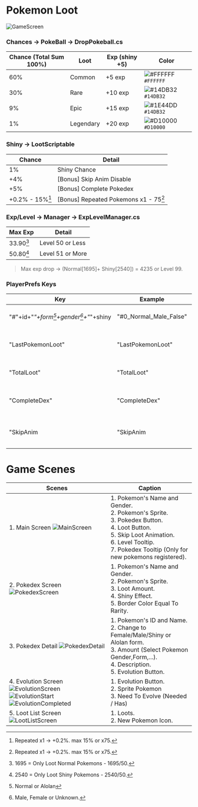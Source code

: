 # Pokemon Loot
![GameScreen](https://user-images.githubusercontent.com/26468934/140782344-a710c9e4-b80a-4041-9678-a9d228d40dd9.png)

 
### Chances -> PokeBall -> DropPokeball.cs
 | Chance (Total Sum 100%) | Loot | Exp (shiny +5) | Color |
 | ------------ | ------------ | ------------ | ------------ |
 | 60% | Common | +5 exp | ![#FFFFFF](https://via.placeholder.com/15/FFFFFF/000000?text=+) `#FFFFFF` |
 | 30% | Rare | +10 exp | ![#14DB32](https://via.placeholder.com/15/14DB32/000000?text=+) `#14DB32` |
 | 9% | Epic | +15 exp | ![#1E44DD](https://via.placeholder.com/15/1E44DD/000000?text=+) `#14DB32` |
 | 1% | Legendary | +20 exp | ![#D10000](https://via.placeholder.com/15/D10000/000000?text=+) `#D10000` |

### Shiny -> LootScriptable
 | Chance | Detail |
 | ------------ | ------------ |
 | 1% | Shiny Chance |
 | +4% | [Bonus] Skip Anim Disable |
 | +5% | [Bonus] Complete Pokedex |
 | +0.2% - 15%[^1] | [Bonus] Repeated Pokemons x1 - 75[^1] |
 [^1]: Repeated x1 -> +0.2%. max 15% or x75.
 
 
### Exp/Level -> Manager -> ExpLevelManager.cs
 | Max Exp | Detail |
 | ------------ | ------------ |
 | 33.90[^2] | Level 50 or Less |
 | 50.80[^3] | Level 51 or More |
 [^2]: 1695 = Only Loot Normal Pokemons - 1695/50.
 [^3]: 2540 = Only Loot Shiny Pokemons - 2540/50.
 > Max exp drop -> (Normal[1695]+
Shiny[2540]) = 4235 or Level 99.

### PlayerPrefs Keys
 | Key | Example | type | Detail |
 | ------------ | ------------ | ------------ | ------------ |
 | "#"+id+"_"+form[^4]+gender[^5]+"_"+shiny | "#0_Normal_Male_False" | int | Save Pokemon Amount |
 | "LastPokemonLoot" | "LastPokemonLoot" | int | Last index pokemon loot |
 | "TotalLoot" | "TotalLoot" | int | Sum of total loots |
 | "CompleteDex" | "CompleteDex" | int (0 or 1) | ... |
 | "SkipAnim | "SkipAnim | int (0 or 1) | Toggle Skip Anim |
 [^4]: Normal or Alolan
 [^5]: Male, Female or Unknown.
 
# Game Scenes
|  Scenes       |  Caption |
| ------------ | ------------ |
| 1. Main Screen ![MainScreen](https://user-images.githubusercontent.com/26468934/140762021-c2a5b484-11b6-4445-8032-3aae4adf3884.png) | 1. Pokemon's Name and Gender.<br />2. Pokemon's Sprite.<br />3. Pokedex Button.<br />4. Loot Button.<br />5. Skip Loot Animation.<br />6. Level Tooltip.<br />7. Pokedex Tooltip (Only for new pokemons registered).  
| 2. Pokedex Screen ![PokedexScreen](https://user-images.githubusercontent.com/26468934/140768460-cb3a16f0-a5d4-4887-b221-cf794bdc97bf.png) | 1. Pokemon's Name and Gender.<br />2. Pokemon's Sprite.<br />3. Loot Amount.<br />4. Shiny Effect.<br />5. Border Color Equal To Rarity.
| 3. Pokedex Detail ![PokedexDetail](https://user-images.githubusercontent.com/26468934/140772846-ac5163d3-2f83-47db-87af-836dd11dee61.png) | 1. Pokemon's ID and Name.<br />2. Change to Female/Male/Shiny or Alolan form.<br />3. Amount (Select Pokemon Gender,Form,...).<br />4. Description.<br />5. Evolution Button.  
| 4. Evolution Screen ![EvolutionScreen](https://user-images.githubusercontent.com/26468934/140770838-c690d1a9-0082-4663-8c76-4f3faf79ef62.png) ![EvolutionStart](https://user-images.githubusercontent.com/26468934/140771580-1bd1e23b-a4c7-4fba-b6d6-8aa98c271d42.png) ![EvolutionCompleted ](https://user-images.githubusercontent.com/26468934/140771765-caf1ab2e-f0ee-4fd2-8151-c601c45e0b41.png) | 1. Evolution Button.<br />2. Sprite Pokemon<br />3. Need To Evolve (Needed / Has)
| 5. Loot List Screen ![LootListScreen](https://user-images.githubusercontent.com/26468934/140770095-e5df80a6-27cf-4ee6-a108-3000db476793.png) | 1. Loots.<br />2. New Pokemon Icon. |











